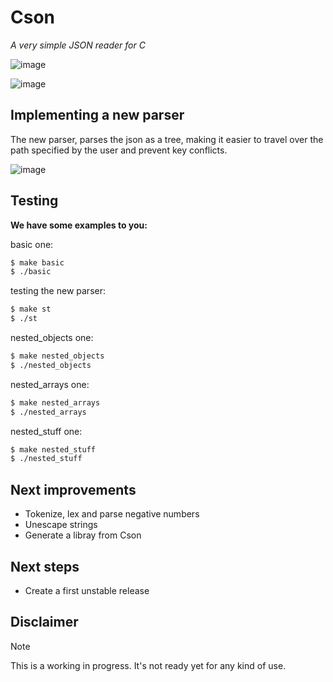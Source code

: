 # Cson

_A very simple JSON reader for C_

![image](https://github.com/user-attachments/assets/06c267a5-15fd-4746-add2-c4b57a9e95f5)


![image](https://github.com/user-attachments/assets/fad4d955-82d0-4fb8-ab66-bb3a88bf262f)

## Implementing a new parser

The new parser, parses the json as a tree, making it easier to travel over the path specified by the user and prevent key conflicts.

![image](https://github.com/user-attachments/assets/de709f36-688f-40bd-b159-526011baf26b)

## Testing

**We have some examples to you:**

basic one:

```bash
$ make basic
$ ./basic
```

testing the new parser:

```bash
$ make st
$ ./st
```

nested_objects one:

```bash
$ make nested_objects
$ ./nested_objects
```

nested_arrays one:

```bash
$ make nested_arrays
$ ./nested_arrays
```

nested_stuff one:

```bash
$ make nested_stuff
$ ./nested_stuff
```

## Next improvements

- Tokenize, lex and parse negative numbers
- Unescape strings
- Generate a libray from Cson

## Next steps

- Create a first unstable release

## Disclaimer

> [!NOTE]
> This is a working in progress. It's not ready yet for any kind of use.
